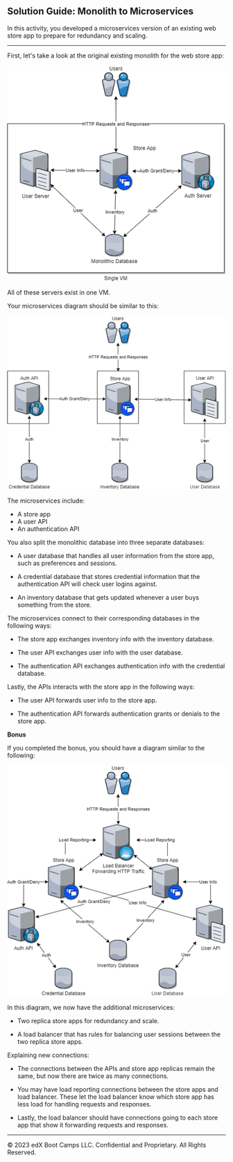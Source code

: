 ## Solution Guide: Monolith to Microservices

In this activity, you developed a microservices version of an existing web store app to prepare for redundancy and scaling.

---

First, let's take a look at the original existing monolith for the web store app:

![Monolith architecture.](../../../Images/Activity_1_Unsolved.png)

    
All of these servers exist in one VM.

Your microservices diagram should be similar to this:

![Microservice solution.](../../../Images/Activity_1_Solution_No_Bonus.png)



The microservices include:

- A store app
- A user API
- An authentication API

You also split the monolithic database into three separate databases:

- A user database that handles all user information from the store app, such as preferences and sessions.

- A credential database that stores credential information that the authentication API will check user logins against.

- An inventory database that gets updated whenever a user buys something from the store.

The microservices connect to their corresponding databases in the following ways:

- The store app exchanges inventory info with the inventory database.

- The user API exchanges user info with the user database.

- The authentication API exchanges authentication info with the credential database.

Lastly, the APIs interacts with the store app in the following ways:

- The user API forwards user info to the store app.

- The authentication API forwards authentication grants or denials to the store app.


**Bonus**

If you completed the bonus, you should have a diagram similar to the following:

![Microservices architecture.](../../../Images/Activity_1_Solution.png)

In this diagram, we now have the additional microservices:

- Two replica store apps for redundancy and scale.

- A load balancer that has rules for balancing user sessions between the two replica store apps.

Explaining new connections:

- The connections between the APIs and store app replicas remain the same, but now there are twice as many connections.

- You may have load reporting connections between the store apps and load balancer. These let the load balancer know which store app has less load for handling requests and responses.

- Lastly, the load balancer should have connections going to each store app that show it forwarding requests and responses.

  
---
&copy; 2023 edX Boot Camps LLC. Confidential and Proprietary. All Rights Reserved.

